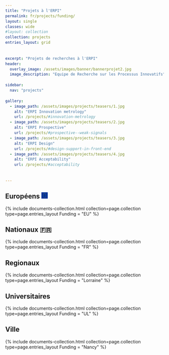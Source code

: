 ```yaml
---
title: "Projets à l'ERPI"
permalink: fr/projects/funding/
layout: single
classes: wide
#layout: collection
collection: projects
entries_layout: grid


excerpt: "Projets de recherches à l'ERPI"
header:
  overlay_image: /assets/images/banner/bannerprojet2.jpg
  image_description: "Equipe de Recherche sur les Processus Innovatifs"

sidebar:
  nav: "projects"

gallery:
  - image_path: /assets/images/projects/teasers/1.jpg
    alt: "ERPI Innovation metrology"
    url: /projects/#innovation-metrology
  - image_path: /assets/images/projects/teasers/2.jpg
    alt: "ERPI Prospective"        
    url: /projects/#prospective--weak-signals      
  - image_path: /assets/images/projects/teasers/3.jpg
    alt: "ERPI Design"        
    url: /projects/#design-support-in-front-end      
  - image_path: /assets/images/projects/teasers/4.jpg
    alt: "ERPI Acceptability"        
    url: /projects/#acceptability     


---
```




##  Européens  <img class="emoji" title=":EU:" alt=":EU:" src="/assets/images/projects/inedit/EU-logo.png" height="20" width="20">


<div class="entries-{{ page.entries_layout }}">
{% include documents-collection.html
    collection=page.collection
    type=page.entries_layout        
    Funding = "EU"
%}
</div>
<div style="width: 100%; clear: both; "></div>



## Nationaux :fr:

<div class="entries-{{ page.entries_layout }}">
{% include documents-collection.html
    collection=page.collection
    type=page.entries_layout        
    Funding = "FR"
%}
</div>
<div style="width: 100%; clear: both; "></div>

## Regionaux

<div class="entries-{{ page.entries_layout }}">
{% include documents-collection.html
    collection=page.collection
    type=page.entries_layout        
    Funding = "Lorraine"
%}
</div>
<div style="width: 100%; clear: both; "></div>

## Universitaires
<div class="entries-{{ page.entries_layout }}">
{% include documents-collection.html
    collection=page.collection
    type=page.entries_layout        
    Funding = "UL"
%}
</div>
<div style="width: 100%; clear: both; "></div>



## Ville
<div class="entries-{{ page.entries_layout }}">
{% include documents-collection.html
    collection=page.collection
    type=page.entries_layout        
    Funding = "Nancy"
%}
</div>
<div style="width: 100%; clear: both; "></div>


